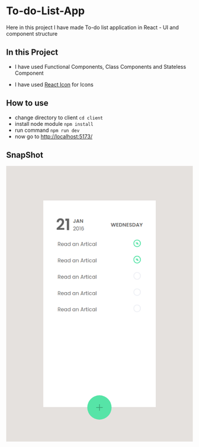 # To-do-List-App

Here in this project I have made To-do list application in React - UI and component structure

## In this Project 

- I have used Functional Components, Class Components and Stateless Component

- I have used [React Icon](https://react-icons.github.io/react-icons) for Icons

## How to use

- change directory to client ``cd client``
- install node module ``npm install``
- run command ``npm run dev``
- now go to [http://localhost:5173/](http://localhost:5173/)

## SnapShot

![screen-shot](./client/public/snapshot-of-todo.png)